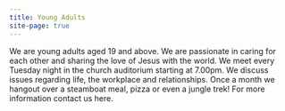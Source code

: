 ```yaml
---
title: Young Adults
site-page: true
---
```

We are young adults aged 19 and above. We are passionate in caring for each other and sharing the love of Jesus with the world. We meet every Tuesday night in the church auditorium starting at 7.00pm. We discuss issues regarding life, the workplace and relationships. Once a month we hangout over a steamboat meal, pizza or even a jungle trek! For more information contact us here.